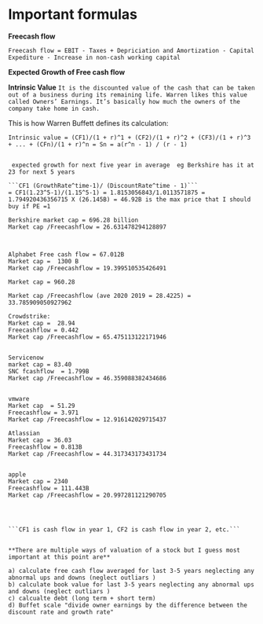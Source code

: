 Important formulas
==================

**Freecash flow**

```
Freecash flow = EBIT - Taxes + Depriciation and Amortization - Capital Expediture - Increase in non-cash working capital

```

**Expected Growth of Free cash flow**


**Intrinsic Value**
```It is the discounted value of the cash that can be taken out of a business during its remaining life. Warren likes this value called Owners’ Earnings. It’s basically how much the owners of the company take home in cash.```


This is how Warren Buffett defines its calculation:


```Intrinsic value = (CF1)/(1 + r)^1 + (CF2)/(1 + r)^2 + (CF3)/(1 + r)^3 + ... + (CFn)/(1 + r)^n = Sn = a(r^n - 1) / (r - 1)``` 



```

 expected growth for next five year in average  eg Berkshire has it at 23 for next 5 years

```CF1 (GrowthRate^time-1)/ (DiscountRate^time - 1)```
= CF1(1.23^5-1)/(1.15^5-1) = 1.8153056843/1.0113571875 = 1.794920436356715 X (26.145B) = 46.92B is the max price that I should buy if PE =1 

Berkshire market cap = 696.28 billion
Market cap /Freecashflow = 26.631478294128897



Alphabet Free cash flow = 67.012B
Market cap =  1300 B
Market cap /Freecashflow = 19.399510535426491

Market cap = 960.28

Market cap /Freecashflow (ave 2020 2019 = 28.4225) = 33.785909050927962

Crowdstrike: 
Market cap =  28.94
Freecashflow = 0.442
Market cap /Freecashflow = 65.475113122171946


Servicenow
market cap = 83.40
SNC fcashflow  = 1.799B
Market cap /Freecashflow = 46.359088382434686


vmware
Market cap  = 51.29 
Freecashflow = 3.971
Market cap /Freecashflow = 12.916142029715437

Atlassian
Market cap = 36.03
Freecashflow = 0.813B
Market cap /Freecashflow = 44.317343173431734


apple
Market cap = 2340
Freecashflow = 111.443B
Market cap /Freecashflow = 20.997281121290705


 

```CF1 is cash flow in year 1, CF2 is cash flow in year 2, etc.```


**There are multiple ways of valuation of a stock but I guess most important at this point are**

``` 
    a) calculate free cash flow averaged for last 3-5 years neglecting any abnormal ups and downs (neglect outliars ) 
    b) calculate book value for last 3-5 years neglecting any abnormal ups and downs (neglect outliars )
    c) calcualte debt (long term + short term)
    d) Buffet scale "divide owner earnings by the difference between the discount rate and growth rate"
```
